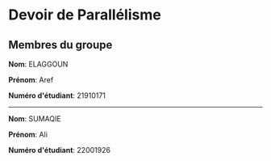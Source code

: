 # Devoir de Parallélisme

## Membres du groupe

**Nom**: ELAGGOUN

**Prénom**: Aref

**Numéro d'étudiant**: 21910171

----

**Nom**: SUMAQIE

**Prénom**: Ali

**Numéro d'étudiant**: 22001926

